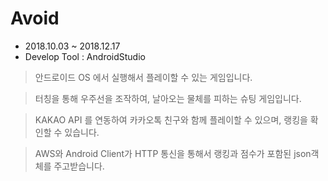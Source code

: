 # Avoid

- 2018.10.03 ~ 2018.12.17 
- Develop Tool : AndroidStudio

> 안드로이드 OS 에서 실행해서 플레이할 수 있는 게임입니다.

> 터칭을 통해 우주선을 조작하여, 날아오는 물체를 피하는 슈팅 게임입니다.

> KAKAO API 를 연동하여 카카오톡 친구와 함께 플레이할 수 있으며, 랭킹을 확인할 수 있습니다.

> AWS와 Android Client가 HTTP 통신을 통해서 랭킹과 점수가 포함된 json객체를 주고받습니다.

